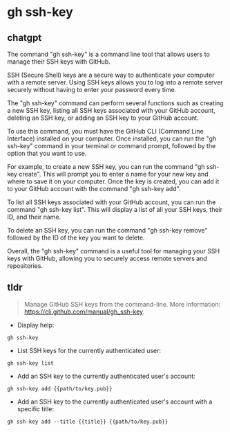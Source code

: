 # gh ssh-key 
## chatgpt 
The command "gh ssh-key" is a command line tool that allows users to manage their SSH keys with GitHub.

SSH (Secure Shell) keys are a secure way to authenticate your computer with a remote server. Using SSH keys allows you to log into a remote server securely without having to enter your password every time.

The "gh ssh-key" command can perform several functions such as creating a new SSH key, listing all SSH keys associated with your GitHub account, deleting an SSH key, or adding an SSH key to your GitHub account.

To use this command, you must have the GitHub CLI (Command Line Interface) installed on your computer. Once installed, you can run the "gh ssh-key" command in your terminal or command prompt, followed by the option that you want to use.

For example, to create a new SSH key, you can run the command "gh ssh-key create". This will prompt you to enter a name for your new key and where to save it on your computer. Once the key is created, you can add it to your GitHub account with the command "gh ssh-key add".

To list all SSH keys associated with your GitHub account, you can run the command "gh ssh-key list". This will display a list of all your SSH keys, their ID, and their name.

To delete an SSH key, you can run the command "gh ssh-key remove" followed by the ID of the key you want to delete.

Overall, the "gh ssh-key" command is a useful tool for managing your SSH keys with GitHub, allowing you to securely access remote servers and repositories. 

## tldr 
 
> Manage GitHub SSH keys from the command-line.
> More information: <https://cli.github.com/manual/gh_ssh-key>.

- Display help:

`gh ssh-key`

- List SSH keys for the currently authenticated user:

`gh ssh-key list`

- Add an SSH key to the currently authenticated user's account:

`gh ssh-key add {{path/to/key.pub}}`

- Add an SSH key to the currently authenticated user's account with a specific title:

`gh ssh-key add --title {{title}} {{path/to/key.pub}}`
